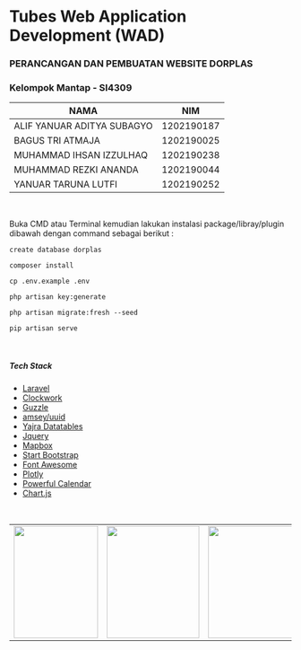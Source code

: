 # Tubes Web Application Development (WAD)

### PERANCANGAN DAN PEMBUATAN WEBSITE DORPLAS

### Kelompok Mantap - SI4309

|  NAMA |  NIM  |
| ------------ | ------------ |
|  ALIF YANUAR ADITYA SUBAGYO |  1202190187  |
|  BAGUS TRI ATMAJA |  1202190025  |
|  MUHAMMAD IHSAN IZZULHAQ |  1202190238  |
|  MUHAMMAD REZKI ANANDA |  1202190044  |
|  YANUAR TARUNA LUTFI |  1202190252  |


<br />

Buka CMD atau Terminal kemudian lakukan instalasi package/libray/plugin dibawah dengan command sebagai berikut :

`create database dorplas`

`composer install`

`cp .env.example .env`

`php artisan key:generate`

`php artisan migrate:fresh --seed`

`pip artisan serve`

<br />

##### Tech Stack

- [Laravel](https://laravel.com/ "Laravel")
- [Clockwork](https://github.com/itsgoingd/clockwork "Clockwork")
- [Guzzle](https://docs.guzzlephp.org/en/stable/overview.html "Guzzle")
- [amsey/uuid](https://uuid.ramsey.dev/en/stable/ "amsey/uuid")
- [Yajra Datatables](https://yajrabox.com/docs/laravel-datatables/master/installation "Yajra")
- [Jquery](https://jquery.com/ "Jquery")
- [Mapbox](https://www.mapbox.com/ "Mapbox")
- [Start Bootstrap](https://startbootstrap.com/ "Start Bootstrap")
- [Font Awesome](https://fontawesome.com/ "Font Awesome")
- [Plotly](https://plotly.com/ "Plotly")
- [Powerful Calendar](https://www.jqueryscript.net/time-clock/powerful-calendar.html "Powerful Calendar")
- [Chart.js](https://www.chartjs.org/ "Chart.js")

<br />

<table>
  <tr>
    <td><img src="https://raw.githubusercontent.com/newbiexpert/WAD-DORPLAS-MANTAP/master/contributor/1202190187_Alif%20Yanuar%20Aditya%20Subagyo.jpeg?token=GHSAT0AAAAAABL4C545PR33A7N4HADNIG4IYPI2ULQ" width="150px" height="200px" style="object-fit: cover;"></td>
	    <td><img src="https://raw.githubusercontent.com/newbiexpert/WAD-DORPLAS-MANTAP/master/contributor/1202190025_Bagus%20Tri%20Atmaja.jpeg?token=GHSAT0AAAAAABL4C545VZ5JQYXR5FASRID6YPI2Y6Q" width="165px" height="200px" style="object-fit: cover;"></td>
		    <td><img src="https://raw.githubusercontent.com/newbiexpert/WAD-DORPLAS-MANTAP/master/contributor/1202190238_Muhammad%20Ihsan%20Izzulhaq.jpeg?token=GHSAT0AAAAAABL4C545CJKKUC2FWK5GMIAMYPI2ZMA" width="165px" height="200px" style="object-fit: cover;"></td>
			    <td><img src="https://raw.githubusercontent.com/newbiexpert/WAD-DORPLAS-MANTAP/master/contributor/1202190044_Muhammad%20Rezki%20Ananda.png?token=GHSAT0AAAAAABL4C545ZZCHGJLCBVEEYRSSYPI2ZUQ" width="165px" height="200px" style="object-fit: cover;"></td>
				    <td><img src="https://raw.githubusercontent.com/newbiexpert/WAD-DORPLAS-MANTAP/master/contributor/1202190252_Yanuar%20Taruna%20Lutfi.jpeg?token=GHSAT0AAAAAABL4C545AEHY3CYQVCT2N7BGYPI2Z4A" width="165px" height="200px" style="object-fit: cover;"></td>


 </table>

